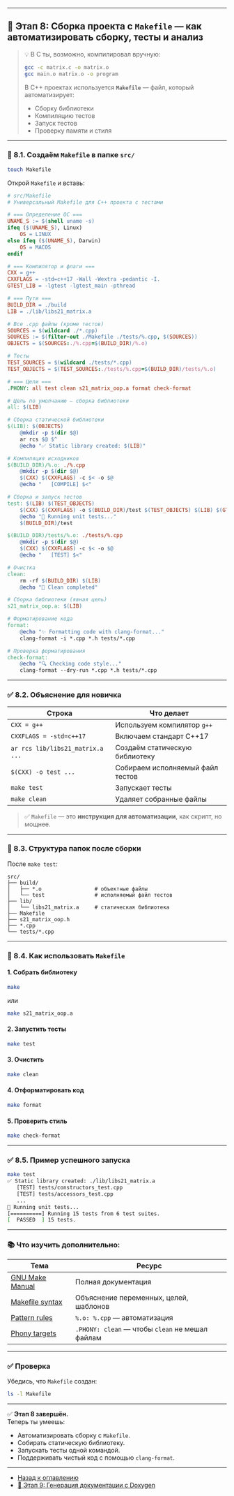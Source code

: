 
---

## 📘 Этап 8: Сборка проекта с `Makefile` — как автоматизировать сборку, тесты и анализ

> 💡 В С ты, возможно, компилировал вручную:
> ```bash
> gcc -c matrix.c -o matrix.o
> gcc main.o matrix.o -o program
> ```
>
> В C++ проектах используется **`Makefile`** — файл, который автоматизирует:
> - Сборку библиотеки
> - Компиляцию тестов
> - Запуск тестов
> - Проверку памяти и стиля

---

### 🔧 8.1. Создаём `Makefile` в папке `src/`

```bash
touch Makefile
```

Открой `Makefile` и вставь:

```makefile
# src/Makefile
# Универсальный Makefile для C++ проекта с тестами

# === Определение ОС ===
UNAME_S := $(shell uname -s)
ifeq ($(UNAME_S), Linux)
    OS = LINUX
else ifeq ($(UNAME_S), Darwin)
    OS = MACOS
endif

# === Компилятор и флаги ===
CXX = g++
CXXFLAGS = -std=c++17 -Wall -Wextra -pedantic -I.
GTEST_LIB = -lgtest -lgtest_main -pthread

# === Пути ===
BUILD_DIR = ./build
LIB = ./lib/libs21_matrix.a

# Все .cpp файлы (кроме тестов)
SOURCES = $(wildcard ./*.cpp)
SOURCES := $(filter-out ./Makefile ./tests/%.cpp, $(SOURCES))
OBJECTS = $(SOURCES:./%.cpp=$(BUILD_DIR)/%.o)

# Тесты
TEST_SOURCES = $(wildcard ./tests/*.cpp)
TEST_OBJECTS = $(TEST_SOURCES:./tests/%.cpp=$(BUILD_DIR)/tests/%.o)

# === Цели ===
.PHONY: all test clean s21_matrix_oop.a format check-format

# Цель по умолчанию — сборка библиотеки
all: $(LIB)

# Сборка статической библиотеки
$(LIB): $(OBJECTS)
	@mkdir -p $(dir $@)
	ar rcs $@ $^
	@echo "✅ Static library created: $(LIB)"

# Компиляция исходников
$(BUILD_DIR)/%.o: ./%.cpp
	@mkdir -p $(dir $@)
	$(CXX) $(CXXFLAGS) -c $< -o $@
	@echo "   [COMPILE] $<"

# Сборка и запуск тестов
test: $(LIB) $(TEST_OBJECTS)
	$(CXX) $(CXXFLAGS) -o $(BUILD_DIR)/test $(TEST_OBJECTS) $(LIB) $(GTEST_LIB)
	@echo "🧪 Running unit tests..."
	$(BUILD_DIR)/test

$(BUILD_DIR)/tests/%.o: ./tests/%.cpp
	@mkdir -p $(dir $@)
	$(CXX) $(CXXFLAGS) -c $< -o $@
	@echo "   [TEST] $<"

# Очистка
clean:
	rm -rf $(BUILD_DIR) $(LIB)
	@echo "🧹 Clean completed"

# Сборка библиотеки (явная цель)
s21_matrix_oop.a: $(LIB)

# Форматирование кода
format:
	@echo "✨ Formatting code with clang-format..."
	clang-format -i *.cpp *.h tests/*.cpp

# Проверка форматирования
check-format:
	@echo "🔍 Checking code style..."
	clang-format --dry-run *.cpp *.h tests/*.cpp
```

---

### ✅ 8.2. Объяснение для новичка

| Строка | Что делает |
|-------|-----------|
| `CXX = g++` | Используем компилятор `g++` |
| `CXXFLAGS = -std=c++17` | Включаем стандарт C++17 |
| `ar rcs lib/libs21_matrix.a ...` | Создаём статическую библиотеку |
| `$(CXX) -o test ...` | Собираем исполняемый файл тестов |
| `make test` | Запускает тесты |
| `make clean` | Удаляет собранные файлы |

> ✅ `Makefile` — это **инструкция для автоматизации**, как скрипт, но мощнее.

---

### 🔧 8.3. Структура папок после сборки

После `make test`:

```
src/
├── build/
│   ├── *.o                 # объектные файлы
│   └── test                # исполняемый файл тестов
├── lib/
│   └── libs21_matrix.a     # статическая библиотека
├── Makefile
├── s21_matrix_oop.h
├── *.cpp
└── tests/*.cpp
```

---

### 🔧 8.4. Как использовать `Makefile`

#### 1. Собрать библиотеку
```bash
make
```
или
```bash
make s21_matrix_oop.a
```

#### 2. Запустить тесты
```bash
make test
```

#### 3. Очистить
```bash
make clean
```

#### 4. Отформатировать код
```bash
make format
```

#### 5. Проверить стиль
```bash
make check-format
```

---

### ✅ 8.5. Пример успешного запуска

```bash
make test
✅ Static library created: ./lib/libs21_matrix.a
   [TEST] tests/constructors_test.cpp
   [TEST] tests/accessors_test.cpp
   ...
🧪 Running unit tests...
[==========] Running 15 tests from 6 test suites.
[  PASSED  ] 15 tests.
```

---

### 📚 Что изучить дополнительно:

| Тема | Ресурс |
|------|--------|
| [GNU Make Manual](https://www.gnu.org/software/make/manual/make.html) | Полная документация |
| [Makefile syntax](https://en.wikipedia.org/wiki/Makefile) | Объяснение переменных, целей, шаблонов |
| [Pattern rules](https://www.gnu.org/software/make/manual/html_node/Pattern-Intro.html) | `%.o: %.cpp` — автоматизация |
| [Phony targets](https://www.gnu.org/software/make/manual/html_node/Phony-Targets.html) | `.PHONY: clean` — чтобы `clean` не мешал файлам |

---

### ✅ Проверка

Убедись, что `Makefile` создан:

```bash
ls -l Makefile
```

---

✅ **Этап 8 завершён.**  
Теперь ты умеешь:
- Автоматизировать сборку с `Makefile`.
- Собирать статическую библиотеку.
- Запускать тесты одной командой.
- Поддерживать чистый код с помощью `clang-format`.

---

- [Назад к оглавлению](README.md)
- [📘 Этап 9: Генерация документации с Doxygen](chapter9.md)